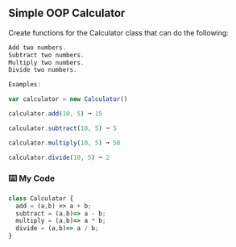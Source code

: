 ## Simple OOP Calculator

Create functions for the Calculator class that can do the following:
```js
Add two numbers.
Subtract two numbers.
Multiply two numbers.
Divide two numbers.

Examples:

var calculator = new Calculator()

calculator.add(10, 5) ➞ 15

calculator.subtract(10, 5) ➞ 5

calculator.multiply(10, 5) ➞ 50

calculator.divide(10, 5) ➞ 2
```
### :keyboard: My Code
```js
class Calculator {
  add = (a,b) => a + b;
  subtract = (a,b)=> a - b;
  multiply = (a,b)=> a * b;
  divide = (a,b)=> a / b;
}
```
